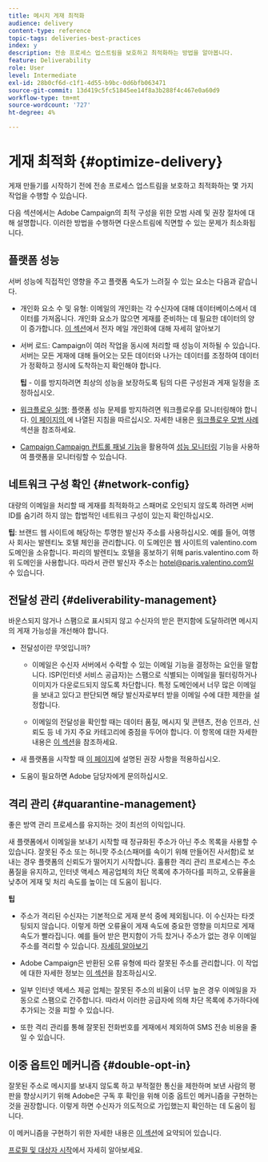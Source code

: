 ```yaml
---
title: 메시지 게재 최적화
audience: delivery
content-type: reference
topic-tags: deliveries-best-practices
index: y
description: 전송 프로세스 업스트림을 보호하고 최적화하는 방법을 알아봅니다.
feature: Deliverability
role: User
level: Intermediate
exl-id: 28b0cf6d-c1f1-4d55-b9bc-0d6bfb063471
source-git-commit: 13d419c5fc51845ee14f8a3b288f4c467e0a60d9
workflow-type: tm+mt
source-wordcount: '727'
ht-degree: 4%

---
```


# 게재 최적화 {#optimize-delivery}

게재 만들기를 시작하기 전에 전송 프로세스 업스트림을 보호하고 최적화하는 몇 가지 작업을 수행할 수 있습니다.

다음 섹션에서는 Adobe Campaign의 최적 구성을 위한 모범 사례 및 권장 절차에 대해 설명합니다. 이러한 방법을 수행하면 다운스트림에 직면할 수 있는 문제가 최소화됩니다.

## 플랫폼 성능

서버 성능에 직접적인 영향을 주고 플랫폼 속도가 느려질 수 있는 요소는 다음과 같습니다.

* 개인화 요소 수 및 유형: 이메일의 개인화는 각 수신자에 대해 데이터베이스에서 데이터를 가져옵니다. 개인화 요소가 많으면 게재를 준비하는 데 필요한 데이터의 양이 증가합니다.  [이 섹션](../../designing/using/personalization.md)에서 전자 메일 개인화에 대해 자세히 알아보기

* 서버 로드: Campaign이 여러 작업을 동시에 처리할 때 성능이 저하될 수 있습니다. 서버는 모든 게재에 대해 들어오는 모든 데이터와 나가는 데이터를 조정하여 데이터가 정확하고 정시에 도착하는지 확인해야 합니다.

  **팁** - 이를 방지하려면 최상의 성능을 보장하도록 팀의 다른 구성원과 게재 일정을 조정하십시오.

* [워크플로우 실행](../../automating/using/about-workflow-execution.md): 플랫폼 성능 문제를 방지하려면 워크플로우를 모니터링해야 합니다. [이 페이지의 ](../../automating/using/monitoring-workflow-execution.md)에 나열된 지침을 따르십시오. 자세한 내용은 [워크플로우 모범 사례](../../automating/using/best-practices-workflows.md) 섹션을 참조하세요.

* [Campaign Campaign 컨트롤 패널 기능](https://experienceleague.adobe.com/docs/control-panel/using/discover-control-panel/key-features.html?lang=ko)을 활용하여 [성능 모니터링](https://experienceleague.adobe.com/docs/control-panel/using/performance-monitoring/about-performance-monitoring.html?lang=ko) 기능을 사용하여 플랫폼을 모니터링할 수 있습니다.

## 네트워크 구성 확인 {#network-config}

대량의 이메일을 처리할 때 게재를 최적화하고 스패머로 오인되지 않도록 하려면 서버 ID를 숨기려 하지 않는 합법적인 네트워크 구성이 있는지 확인하십시오.

**팁**: 브랜드 웹 사이트에 해당하는 투명한 발신자 주소를 사용하십시오. 예를 들어, 여행사 회사는 발렌티노 호텔 체인을 관리합니다. 이 도메인은 웹 사이트의 valentino.com 도메인을 소유합니다. 파리의 발렌티노 호텔을 홍보하기 위해 paris.valentino.com 하위 도메인을 사용합니다. 따라서 관련 발신자 주소는 hotel@paris.valentino.com일 수 있습니다.

## 전달성 관리 {#deliverability-management}

바운스되지 않거나 스팸으로 표시되지 않고 수신자의 받은 편지함에 도달하려면 메시지의 게재 가능성을 개선해야 합니다.

* 전달성이란 무엇입니까?

   * 이메일은 수신자 서버에서 수락할 수 있는 이메일 기능을 결정하는 요인을 말합니다. ISP(인터넷 서비스 공급자)는 스팸으로 식별되는 이메일을 필터링하거나 이미지가 다운로드되지 않도록 차단합니다. 특정 도메인에서 너무 많은 이메일을 보내고 있다고 판단되면 해당 발신자로부터 받을 이메일 수에 대한 제한을 설정합니다.

   * 이메일의 전달성을 확인할 때는 데이터 품질, 메시지 및 콘텐츠, 전송 인프라, 신뢰도 등 네 가지 주요 카테고리에 중점을 두어야 합니다. 이 항목에 대한 자세한 내용은 [이 섹션](../../sending/using/about-deliverability.md)을 참조하세요.

* 새 플랫폼을 시작할 때 [이 페이지](https://experienceleague.adobe.com/docs/deliverability-learn/deliverability-best-practice-guide/transition-process/switching-email-platforms.html#transition-process)에 설명된 권장 사항을 적용하십시오.

* 도움이 필요하면 Adobe 담당자에게 문의하십시오.

## 격리 관리 {#quarantine-management}

좋은 방역 관리 프로세스를 유지하는 것이 최선의 이익입니다.

새 플랫폼에서 이메일을 보내기 시작할 때 정규화된 주소가 아닌 주소 목록을 사용할 수 있습니다. 잘못된 주소 또는 허니팟 주소(스패머를 속이기 위해 만들어진 사서함)로 보내는 경우 플랫폼의 신뢰도가 떨어지기 시작합니다. 훌륭한 격리 관리 프로세스는 주소 품질을 유지하고, 인터넷 액세스 제공업체의 차단 목록에 추가하다를 피하고, 오류율을 낮추어 게재 및 처리 속도를 높이는 데 도움이 됩니다.

**팁**

* 주소가 격리된 수신자는 기본적으로 게재 분석 중에 제외됩니다. 이 수신자는 타겟팅되지 않습니다. 이렇게 하면 오류율이 게재 속도에 중요한 영향을 미치므로 게재 속도가 빨라집니다. 예를 들어 받은 편지함이 가득 찼거나 주소가 없는 경우 이메일 주소를 격리할 수 있습니다. [자세히 알아보기](../../sending/using/understanding-quarantine-management.md#identifying-quarantined-addresses)

* Adobe Campaign은 반환된 오류 유형에 따라 잘못된 주소를 관리합니다. 이 작업에 대한 자세한 정보는 [이 섹션](../../sending/using/understanding-quarantine-management.md)을 참조하십시오.

* 일부 인터넷 액세스 제공 업체는 잘못된 주소의 비율이 너무 높은 경우 이메일을 자동으로 스팸으로 간주합니다. 따라서 이러한 공급자에 의해 차단 목록에 추가하다에 추가되는 것을 피할 수 있습니다.

* 또한 격리 관리를 통해 잘못된 전화번호를 게재에서 제외하여 SMS 전송 비용을 줄일 수 있습니다.

## 이중 옵트인 메커니즘 {#double-opt-in}

잘못된 주소로 메시지를 보내지 않도록 하고 부적절한 통신을 제한하며 보낸 사람의 평판을 향상시키기 위해 Adobe은 구독 후 확인을 위해 이중 옵트인 메커니즘을 구현하는 것을 권장합니다. 이렇게 하면 수신자가 의도적으로 가입했는지 확인하는 데 도움이 됩니다.

이 메커니즘을 구현하기 위한 자세한 내용은 [이 섹션](../../audiences/using/about-opt-in-and-opt-out-in-campaign.md)에 요약되어 있습니다.

[프로필 및 대상자 시작](../../audiences/using/get-started-profiles-and-audiences.md)에서 자세히 알아보세요.
